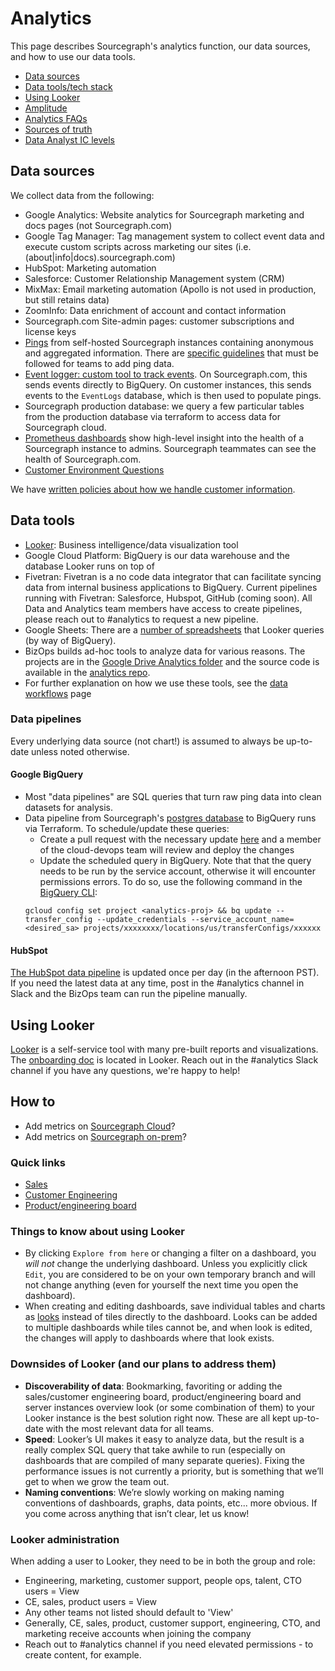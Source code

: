 # Analytics

This page describes Sourcegraph's analytics function, our data sources, and how to use our data tools.

- [Data sources](#data-sources)
- [Data tools/tech stack](#data-tools)
- [Using Looker](#using-looker)
- [Amplitude](../tools/amplitude.md)
- [Analytics FAQs](faqs.md)
- [Sources of truth](sources-of-truth.md)
- [Data Analyst IC levels](https://docs.google.com/spreadsheets/d/1KXNvR3vB9zeqkeNIqqLD14mgRdRfp0D0t8EQ1gmk_Pk/edit)

## Data sources

We collect data from the following:

- Google Analytics: Website analytics for Sourcegraph marketing and docs pages (not Sourcegraph.com)
- Google Tag Manager: Tag management system to collect event data and execute custom scripts across marketing our sites (i.e. (about|info|docs).sourcegraph.com)
- HubSpot: Marketing automation
- Salesforce: Customer Relationship Management system (CRM)
- MixMax: Email marketing automation (Apollo is not used in production, but still retains data)
- ZoomInfo: Data enrichment of account and contact information
- Sourcegraph.com Site-admin pages: customer subscriptions and license keys
- [Pings](https://docs.sourcegraph.com/admin/pings) from self-hosted Sourcegraph instances containing anonymous and aggregated information. There are [specific guidelines](https://docs.sourcegraph.com/dev/background-information/adding_ping_data) that must be followed for teams to add ping data.
- [Event logger: custom tool to track events](https://sourcegraph.com/github.com/sourcegraph/sourcegraph/-/blob/client/web/src/tracking/eventLogger.ts). On Sourcegraph.com, this sends events directly to BigQuery. On customer instances, this sends events to the `EventLogs` database, which is then used to populate pings.
- Sourcegraph production database: we query a few particular tables from the production database via terraform to access data for Sourcegraph cloud.
- [Prometheus dashboards](https://sourcegraph.com/-/debug/grafana/?orgId=1) show high-level insight into the health of a Sourcegraph instance to admins. Sourcegraph teammates can see the health of Sourcegraph.com.
- [Customer Environment Questions](../process/customer_environment_questions.md)

We have [written policies about how we handle customer information](../process/customer_data_policy.md).

## Data tools

- [Looker](https://sourcegraph.looker.com/projects/sourcegraph_events/files/1_home.md): Business intelligence/data visualization tool
- Google Cloud Platform: BigQuery is our data warehouse and the database Looker runs on top of
- Fivetran: Fivetran is a no code data integrator that can facilitate syncing data from internal business applications to BigQuery. Current pipelines running with Fivetran: Salesforce, Hubspot, GitHub (coming soon). All Data and Analytics team members have access to create pipelines, please reach out to #analytics to request a new pipeline.
- Google Sheets: There are a [number of spreadsheets](https://drive.google.com/drive/folders/1LIfVyhjhh_mpc0SNOFvpNfN2h4CmGQmI) that Looker queries (by way of BigQuery).
- BizOps builds ad-hoc tools to analyze data for various reasons. The projects are in the [Google Drive Analytics folder](https://drive.google.com/drive/folders/1mtrHKsB2Kv0IGQ829zbcRGDSYHQpzkfd) and the source code is available in the [analytics repo](https://github.com/sourcegraph/analytics).
- For further explanation on how we use these tools, see the [data workflows](../process/data_workflows.md) page

### Data pipelines

Every underlying data source (not chart!) is assumed to always be up-to-date unless noted otherwise.

#### Google BigQuery

- Most "data pipelines" are SQL queries that turn raw ping data into clean datasets for analysis.
- Data pipeline from Sourcegraph's [postgres database](https://github.com/sourcegraph/sourcegraph/blob/main/internal/database/schema.md) to BigQuery runs via Terraform. To schedule/update these queries:
  - Create a pull request with the necessary update [here](https://github.com/sourcegraph/infrastructure/blob/main/telligent/terraform.tfvars) and a member of the cloud-devops team will review and deploy the changes
  - Update the scheduled query in BigQuery. Note that that the query needs to be run by the service account, otherwise it will encounter permissions errors. To do so, use the following command in the [BigQuery CLI](https://cloud.google.com/bigquery/docs/bq-command-line-tool):
  ```
  gcloud config set project <analytics-proj> && bq update --transfer_config --update_credentials --service_account_name=<desired_sa> projects/xxxxxxxx/locations/us/transferConfigs/xxxxxx
  ```

#### HubSpot

[The HubSpot data pipeline](https://github.com/sourcegraph/analytics/tree/master/HubSpot%20ETL) is updated once per day (in the afternoon PST). If you need the latest data at any time, post in the #analytics channel in Slack and the BizOps team can run the pipeline manually.

## Using Looker

[Looker](https://sourcegraph.looker.com/) is a self-service tool with many pre-built reports and visualizations. The [onboarding doc](https://sourcegraph.looker.com/projects/sourcegraph_events/documents/1_home.md) is located in Looker. Reach out in the #analytics Slack channel if you have any questions, we're happy to help!

## How to

- Add metrics on [Sourcegraph Cloud](../tools/amplitude.md#adding-events-to-amplitude)?
- Add metrics on [Sourcegraph on-prem](https://docs.sourcegraph.com/dev/background-information/adding_ping_data)?

### Quick links

- [Sales](https://sourcegraph.looker.com/browse/boards/2)
- [Customer Engineering](https://sourcegraph.looker.com/browse/boards/8)
- [Product/engineering board](https://sourcegraph.looker.com/browse/boards/5)

### Things to know about using Looker

- By clicking `Explore from here` or changing a filter on a dashboard, you _will not_ change the underlying dashboard. Unless you explicitly click `Edit`, you are considered to be on your own temporary branch and will not change anything (even for yourself the next time you open the dashboard).
- When creating and editing dashboards, save individual tables and charts as [looks](https://docs.looker.com/exploring-data/saving-and-editing-looks) instead of tiles directly to the dashboard. Looks can be added to multiple dashboards while tiles cannot be, and when look is edited, the changes will apply to dashboards where that look exists.

### Downsides of Looker (and our plans to address them)

- **Discoverability of data**: Bookmarking, favoriting or adding the sales/customer engineering board, product/engineering board and server instances overview look (or some combination of them) to your Looker instance is the best solution right now. These are all kept up-to-date with the most relevant data for all teams.
- **Speed**: Looker’s UI makes it easy to analyze data, but the result is a really complex SQL query that take awhile to run (especially on dashboards that are compiled of many separate queries). Fixing the performance issues is not currently a priority, but is something that we’ll get to when we grow the team out.
- **Naming conventions**: We’re slowly working on making naming conventions of dashboards, graphs, data points, etc... more obvious. If you come across anything that isn’t clear, let us know!

### Looker administration

When adding a user to Looker, they need to be in both the group and role:

- Engineering, marketing, customer support, people ops, talent, CTO users = View
- CE, sales, product users = View
- Any other teams not listed should default to 'View'
- Generally, CE, sales, product, customer support, engineering, CTO, and marketing receive accounts when joining the company
- Reach out to #analytics channel if you need elevated permissions - to create content, for example.
